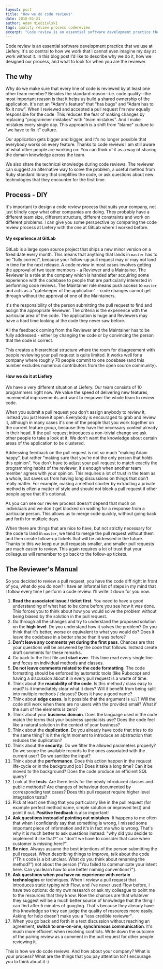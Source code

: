 ```yaml
---
layout: post
title: "How we do code reviews"
date: 2018-02-21
author: Adam Niedzielski
tags: quality review process codereview
excerpt: "Code review is an essential software development practice that we use at Liefery. It's so central to how we work that I cannot even imagine my day at work without it. In this blog post ..."
---
```


Code review is an essential software development practice that we use at
Liefery. It's so central to how we work that I cannot even imagine my day
at work without it. In this blog post I'd like to describe why we do it,
how we designed our process, and what to look for when you are the reviewer.

## The why

Why do we make sure that every line of code is reviewed by at least one
other team member? Besides the standard reason--i.e. code quality--the
most important reason is that it helps us build a shared ownership of the
application. It's not an "Adam's feature" that "has
bugs" and "Adam has to fix it now". When I reviewed and accepted a pull
request I'm now equally responsible for the code. This reduces the fear of
making changes by replacing "programmer mistakes" with "team mistakes". And
I make mistakes every single day. This approach is a shift from "blame"
culture to "we have to fix it" culture.

Our application gets bigger and bigger, and it's no longer possible that
everybody works on every feature. Thanks to code reviews I am still aware
of what other people are working on. You can think of it as a way of
sharing the domain knowledge across the team.

We also share the technical knowledge during code reviews. The reviewer can
suggest an alternative way to solve the problem, a useful method from Ruby
standard library that simplifies the code, or ask questions about new
technologies that they encounter for the first time.

## Process - DIY

It's important to design a code review process that suits your company, not
just blindly copy what other companies are doing. They probably have a
different team size, different structure, different constraints and work on
different problems. I can give you some perspective by comparing the code
review process at Liefery with the one at GitLab where I worked before.

#### My experience at GitLab

GitLab is a large open source project that ships a new minor version on a
fixed date every month. This means that anything that lands in `master` has
to be "fully correct", because your follow-up pull request may or may not
land in time for the next release. A code review in most cases involves
getting the approval of two team members - a Reviewer and a Maintainer. The
Reviewer is a role at the company which is handed after acquiring some
experience with the codebase to people that are particularly interested in
performing code reviews. The Maintainer role means push access to `master`
and acts as a "gatekeeper of the application" - code changes cannot get
through without the approval of one of the Maintainers.

It's the responsibility of the person submitting the pull request to find
and assign the appropriate Reviewer. The criteria is the experience with
the particular area of the code. The application is huge and Reviewers may
have a hard time looking at the code they never saw before.

All the feedback coming from the Reviewer and the Maintainer has to be
fully addressed - either by changing the code or by convincing the person
that the code is correct.

This creates a hierarchical structure where the room for disagreement with
people reviewing your pull request is quite limited. It works well for a
company where roughly 70 people commit to one codebase (and this number
excludes numerous contributors from the open source community).

#### How we do it at Liefery

We have a very different situation at Liefery. Our team consists of 10
programmers right now. We value the speed of delivering new features,
incremental improvements and want to empower the whole team to review code.

When you submit a pull request you don't assign anybody to review it,
instead you just leave it open. Everybody is encouraged to grab and review
it, although in many cases it's one of the people that you work together
on the current feature group, because they have the necessary context
already in
their head. If the pull request introduces a non-trivial change we ask
other people to take a look at it. We don't want the knowledge about
certain areas of the application to be clustered.

Addressing feedback on the pull request is not so much "making Adam
happy", but rather "making sure that you're not the only person that holds
this opinion". You don't have to adjust your pull request to match exactly
the programming habits of the reviewer, it's enough when another team
member agrees with your opinion. This requires a lot of trust in the team
as a whole, but saves us from having long discussions on things that don't
really matter. For example, making a method shorter by extracting a private
method is often a matter of style and should not block a pull request if
other people agree that it's optional.

As you can see our review process doesn't depend that much on individuals
and we don't get blocked on waiting for a response from a particular
person. This allows us to merge code quickly, without going back and forth
for multiple days.

When there are things that are nice to have, but not strictly necessary
for the code to land in `master`, we tend to merge the pull request
without them and then create follow-up tickets that will be addressed in
the future. Thanks to this we keep our pull requests smaller, and smaller
pull requests are much easier to review. This again requires a lot of
trust that your colleagues will remember to go back to the follow-up
tickets.

## The Reviewer's Manual

So you decided to review a pull request, you have the code diff right in
front of you, what do you do now? I have an informal list of steps in my
mind that I follow every time I perform a code review. I'll write
it down for you now.

1. **Read the associated issue / ticket first**. You need to have a good
understanding of what had to be done before you see how it was done. This
forces you to think about how you would solve the problem without being
biased by the solution in the pull request.
2. Go through all the changes and try to understand the proposed solution
on the **high level**. Do you understand how it solves the problem? Do you
think that it's better, worse or equivalent to what you would do? Does it
leave the codebase in a better shape than it was before?
3. **Don't leave any comments yet during the first pass**. Chances are that
your questions will be answered by the code that follows. Instead create
draft comments for these remarks.
4. Go back to the first file and **start over**. This time read every single
line and focus on individual methods and classes.
5. **Do not leave comments related to the code formatting**. The code
formatting should be enforced by automatic tools (like Rubocop) and having
a discussion about it in every pull request is a waste of time.
6. Think about the **readability of the code**. Is this method / class easy to
read? Is it immediately clear what it does? Will it benefit from being
split into multiple methods / classes? Does it have a good name?
7. Think about **edge cases**. Is it possible that the argument is `nil`? Will
the code still work when there are no users with the provided email? What
if the sum of the elements is zero?
8. Think about your **business domain**. Does the language used in the code
match the terms that your business specialists use? Does the code feel
like a natural solution in the context of your business?
9. Think about the **duplication**. Do you already have code that tries to do
the same thing? Is it the right moment to introduce an abstraction that
reduces the duplication?
10. Think about the **security**. Do we filter the allowed parameters
properly? Do we scope the available records to the ones associated with
the current user? Do we sanitize the input?
11. Think about the **performance**. Does this action happen in the request
life-cycle or in the background job? Does it take a long time? Can it be
moved to the background? Does the code produce an efficient SQL query?
12. Look at the **tests**. Are there tests for the newly introduced classes
and public methods? Are changes of behaviour documented by corresponding
test cases? Does this pull request require higher level integration tests?
13. Pick at least one thing that you particularly like in the pull request
(for example perfect method name, simple solution or improved test) and
point it out. **Positive feedback** is also important!
14. **Ask questions instead of pointing out mistakes**. It happens to me often
that when I confidently say that something is wrong, I missed some
important piece of information and it's in fact me who is wrong. That's
why it is much better to ask questions instead: "why did you decide to
implement it like that?" or "don't we have to consider that case when
customer is missing here?".
15. **Be nice**. Always assume the best intentions of the person submitting
the pull request. When describing things to improve, talk about the code
("This code is a bit unclear. What do you think about renaming the method?")
not about the person ("You failed to communicate your intent here. Can you
learn how to use better naming conventions?").
16. **Ask questions when you have no experience with certain technologies** or
techniques. When I review a pull request that introduces static typing
with Flow, and I've never used Flow before, I have two options: do my own
research or ask my colleague to point me to the resources that they know.
Now the chances are that whatever they suggest will be a much better
source of knowledge that the thing I can find after 5 minutes of googling.
That's because they already have this knowledge so they can judge the
quality of resources more easily. Asking for help doesn't make you a "less
credible reviewer".
17. When you go back and forth in a text discussion without reaching an
agreement, **switch to one-on-one, synchronous communication**. It's much
more efficient when resolving conflicts. Write down the outcome of the
pairing review as a comment in the pull request for other people reviewing it.

This is how we do code reviews. And how about your company? What is your
process? What are the things that you pay attention to? I encourage you
to think about it :)
